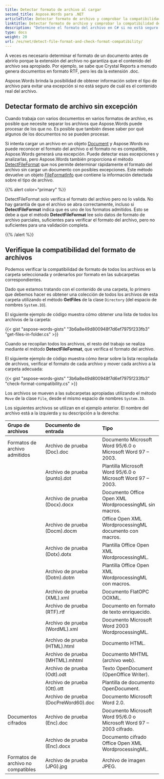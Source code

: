 ```yaml
---
title: Detectar formato de archivo al cargar
second_title: Aspose.Words para .NET
articleTitle: Detectar formato de archivo y comprobar la compatibilidad del formato
linktitle: Detectar formato de archivo y comprobar la compatibilidad del formato
description: "Determine el formato del archivo en C# si no está seguro de cuál es el contenido real del archivo o para verificar la compatibilidad del formato."
type: docs
weight: 20
url: /es/net/detect-file-format-and-check-format-compatibility/
---
```


A veces es necesario determinar el formato de un documento antes de abrirlo porque la extensión del archivo no garantiza que el contenido del archivo sea apropiado. Por ejemplo, se sabe que Crystal Reports a menudo genera documentos en formato RTF, pero les da la extensión .doc.

Aspose.Words brinda la posibilidad de obtener información sobre el tipo de archivo para evitar una excepción si no está seguro de cuál es el contenido real del archivo.

## Detectar formato de archivo sin excepción

Cuando trabaja con varios documentos en varios formatos de archivo, es posible que necesite separar los archivos que Aspose.Words puede procesar de los que no. Es posible que también desee saber por qué algunos de los documentos no se pueden procesar.

Si intenta cargar un archivo en un objeto [Document](https://reference.aspose.com/words/es/net/aspose.words/document/) y Aspose.Words no puede reconocer el formato del archivo o el formato no es compatible, Aspose.Words generará una excepción. Puede detectar esas excepciones y analizarlas, pero Aspose.Words también proporciona el método [DetectFileFormat](https://reference.aspose.com/words/es/net/aspose.words/fileformatutil/detectfileformat/) que nos permite determinar rápidamente el formato del archivo sin cargar un documento con posibles excepciones. Este método devuelve un objeto [FileFormatInfo](https://reference.aspose.com/words/es/net/aspose.words/fileformatinfo/) que contiene la información detectada sobre el tipo de archivo.

{{% alert color="primary" %}}

DetectFileFormat solo verifica el formato del archivo pero no lo valida. No hay garantía de que el archivo se abra correctamente, incluso si **DetectFileFormat** indica que es uno de los formatos admitidos. Esto se debe a que el método **DetectFileFormat** lee solo datos de formato de archivo parciales, suficientes para verificar el formato del archivo, pero no suficientes para una validación completa.

{{% /alert %}}

## Verifique la compatibilidad del formato de archivos

Podemos verificar la compatibilidad de formato de todos los archivos en la carpeta seleccionada y ordenarlos por formato en las subcarpetas correspondientes.

Dado que estamos tratando con el contenido de una carpeta, lo primero que debemos hacer es obtener una colección de todos los archivos de esta carpeta utilizando el método **GetFiles** de la clase `Directory` (del espacio de nombres `System.IO`).

El siguiente ejemplo de código muestra cómo obtener una lista de todos los archivos de la carpeta:

{{< gist "aspose-words-gists" "3b6a8e49d800948f7d6ef7975f233fb3" "get-files-in-folder.cs" >}}

Cuando se recopilan todos los archivos, el resto del trabajo se realiza mediante el método **DetectFileFormat**, que verifica el formato del archivo.

El siguiente ejemplo de código muestra cómo iterar sobre la lista recopilada de archivos, verificar el formato de cada archivo y mover cada archivo a la carpeta adecuada:

{{< gist "aspose-words-gists" "3b6a8e49d800948f7d6ef7975f233fb3" "check-format-compatibility.cs" >}}

Los archivos se mueven a las subcarpetas apropiadas utilizando el método `Move` de la clase `File`, desde el mismo espacio de nombres `System.IO`.

Los siguientes archivos se utilizan en el ejemplo anterior. El nombre del archivo está a la izquierda y su descripción a la derecha:

| Grupo de archivos | Documento de entrada | Tipo |
|  :-  |  :-  |  :-  |
| Formatos de archivo admitidos | Archivo de prueba (Doc).doc | Documento Microsoft Word 95/6.0 o Microsoft Word 97 – 2003. |
| | Archivo de prueba (punto).dot | Plantilla Microsoft Word 95/6.0 o Microsoft Word 97 – 2003. |
| | Archivo de prueba (Docx).docx | Documento Office Open XML WordprocessingML sin macros. |
| | Archivo de prueba (Docm).docm | Office Open XML WordprocessingML documento con macros. |
| | Archivo de prueba (Dotx).dotx | Plantilla Office Open XML WordprocessingML. |
| | Archivo de prueba (Dotm).dotm | Plantilla Office Open XML WordprocessingML con macros. |
| | Archivo de prueba (XML).xml | Documento FlatOPC OOXML. |
| | Archivo de prueba (RTF).rtf | Documento en formato de texto enriquecido. |
| | Archivo de prueba (WordML).xml | Documento Microsoft Word 2003 WordprocessingML. |
| | Archivo de prueba (HTML).html | Documento HTML. |
| | Archivo de prueba (MHTML).mhtml | Documento MHTML (archivo web). |
| | Archivo de prueba (Odt).odt | Texto OpenDocument (OpenOffice Writer). |
| | Archivo de prueba (Ott).ott | Plantilla de documento OpenDocument. |
| | Archivo de prueba (DocPreWord60).doc | Documento Microsoft Word 2.0. |
| Documentos cifrados | Archivo de prueba (Enc).doc | Documento Microsoft Word 95/6.0 o Microsoft Word 97 – 2003 cifrado. |
| | Archivo de prueba (Enc).docx | Documento cifrado Office Open XML WordprocessingML. |
| Formatos de archivo no compatibles | Archivo de prueba (JPG).jpg | Archivo de imagen JPEG. |

